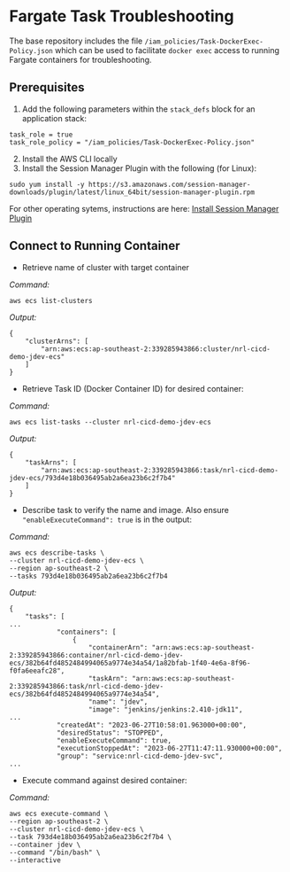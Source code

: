 # Fargate Task Troubleshooting

The base repository includes the file `/iam_policies/Task-DockerExec-Policy.json` which can be used to facilitate `docker exec` access to running Fargate containers for troubleshooting.

## Prerequisites

1. Add the following parameters within the `stack_defs` block for an application stack:

```
task_role = true
task_role_policy = "/iam_policies/Task-DockerExec-Policy.json"
```

2. Install the AWS CLI locally
3. Install the Session Manager Plugin with the following (for Linux):

`sudo yum install -y https://s3.amazonaws.com/session-manager-downloads/plugin/latest/linux_64bit/session-manager-plugin.rpm`

For other operating sytems, instructions are here: [Install Session Manager Plugin](https://docs.aws.amazon.com/systems-manager/latest/userguide/session-manager-working-with-install-plugin.html#install-plugin-linux)

## Connect to Running Container

- Retrieve name of cluster with target container

_Command:_
```
aws ecs list-clusters
```

_Output:_
```
{
    "clusterArns": [
        "arn:aws:ecs:ap-southeast-2:339285943866:cluster/nrl-cicd-demo-jdev-ecs"
    ]
}
```

- Retrieve Task ID (Docker Container ID) for desired container:

_Command:_
```
aws ecs list-tasks --cluster nrl-cicd-demo-jdev-ecs
```

_Output:_
```
{
    "taskArns": [
        "arn:aws:ecs:ap-southeast-2:339285943866:task/nrl-cicd-demo-jdev-ecs/793d4e18b036495ab2a6ea23b6c2f7b4"
    ]
}
```

- Describe task to verify the name and image.  Also ensure `"enableExecuteCommand": true` is in the output:

_Command:_
```
aws ecs describe-tasks \
--cluster nrl-cicd-demo-jdev-ecs \
--region ap-southeast-2 \
--tasks 793d4e18b036495ab2a6ea23b6c2f7b4
```

_Output:_
```
{
    "tasks": [
...
            "containers": [
                {
                    "containerArn": "arn:aws:ecs:ap-southeast-2:339285943866:container/nrl-cicd-demo-jdev-ecs/382b64fd4852484994065a9774e34a54/1a82bfab-1f40-4e6a-8f96-f0fa6eeafc28",
                    "taskArn": "arn:aws:ecs:ap-southeast-2:339285943866:task/nrl-cicd-demo-jdev-ecs/382b64fd4852484994065a9774e34a54",
                    "name": "jdev",
                    "image": "jenkins/jenkins:2.410-jdk11",
...
            "createdAt": "2023-06-27T10:58:01.963000+00:00",
            "desiredStatus": "STOPPED",
            "enableExecuteCommand": true,
            "executionStoppedAt": "2023-06-27T11:47:11.930000+00:00",
            "group": "service:nrl-cicd-demo-jdev-svc",
...
```

- Execute command against desired container:

_Command:_
```
aws ecs execute-command \
--region ap-southeast-2 \
--cluster nrl-cicd-demo-jdev-ecs \
--task 793d4e18b036495ab2a6ea23b6c2f7b4 \
--container jdev \
--command "/bin/bash" \
--interactive
```
